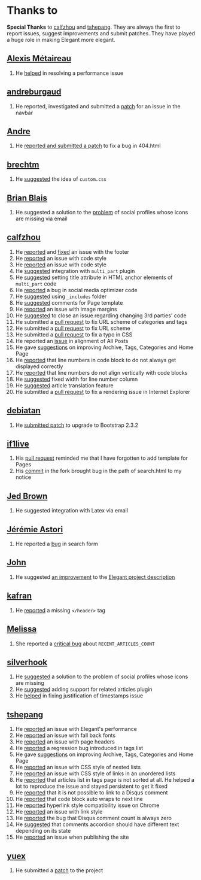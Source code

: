 Thanks to
=========

**Special Thanks** to [calfzhou](https://github.com/calfzhou) and
[tshepang](https://github.com/tshepang). They are always the first to report
issues, suggest improvements and submit patches. They have played a huge role
in making Elegant more elegant.

[Alexis Métaireau](https://github.com/ametaireau)
-------------------------------------------------

1. He [helped](https://github.com/talha131/pelican-elegant/issues/81) in
   resolving a performance issue

[andreburgaud](https://github.com/andreburgaud)
-----------------------------------------------

1. He reported, investigated and submitted a
   [patch](https://github.com/talha131/pelican-elegant/issues/110) for an issue
   in the navbar

[Andre](https://github.com/andreburgaud)
----------------------------------------

1. He [reported and submitted a
   patch](https://github.com/talha131/pelican-elegant/issues/108) to fix a bug
   in 404.html

[brechtm](https://github.com/brechtm)
-------------------------------------

1. He [suggested](https://github.com/talha131/pelican-elegant/pull/40) the idea
   of `custom.css`

[Brian Blais](http://web.bryant.edu/~bblais/)
---------------------------------------------

1. He suggested a solution to the
   [problem](https://github.com/talha131/pelican-elegant/issues/98) of social
   profiles whose icons are missing via email

[calfzhou](https://github.com/calfzhou)
---------------------------------------

1. He [reported](https://github.com/talha131/pelican-elegant/issues/86) and
   [fixed](https://github.com/talha131/pelican-elegant/pull/109) an issue with
   the footer
1. He
   [reported](https://github.com/talha131/pelican-elegant/commit/7b484dd611c2d05bc3b3249a756d1e076bfd0a1b#commitcomment-5149343)
   an issue with code style
1. He
   [reported](https://github.com/talha131/pelican-elegant/issues/95#issuecomment-33189738)
   an issue with code style
1. He [suggested](https://github.com/talha131/pelican-elegant/issues/95)
   integration with `multi_part` plugin
1. He
   [suggested](https://github.com/talha131/pelican-elegant/issues/95#issuecomment-33091647)
   setting title attribute in HTML anchor elements of `multi_part` code
1. He [reported](https://github.com/talha131/pelican-elegant/issues/15) a bug
   in social media optimizer code
1. He [suggested](https://github.com/talha131/pelican-elegant/issues/60) using
   `_includes` folder
1. He [suggested](https://github.com/talha131/pelican-elegant/issues/63)
   comments for Page template
1. He [reported](https://github.com/talha131/pelican-elegant/issues/72) an
   issue with image margins
1. He [suggested](https://github.com/talha131/pelican-elegant/issues/73) to
   close an issue regarding changing 3rd parties' code
1. He submitted a [pull
   request](https://github.com/talha131/pelican-elegant/pull/66) to fix URL
   scheme of categories and tags
1. He submitted a [pull
   request](https://github.com/talha131/pelican-elegant/pull/65) to fix URL
   scheme
1. He submitted a [pull
   request](https://github.com/talha131/pelican-elegant/pull/62) to fix a typo
   in CSS
1. He reported an
   [issue](https://github.com/talha131/pelican-elegant/issues/64) in alignment
   of All Posts
1. He gave [suggestions](https://github.com/talha131/pelican-elegant/issues/59)
   on improving Archive, Tags, Categories and Home Page
1. He [reported](https://github.com/talha131/pelican-elegant/issues/58) that
   line numbers in code block to do not always get displayed correctly
1. He [reported](https://github.com/talha131/pelican-elegant/issues/58) that
   line numbers do not align vertically with code blocks
1. He [suggested](https://github.com/talha131/pelican-elegant/issues/58) fixed
   width for line number column
1. He [suggested](https://github.com/talha131/pelican-elegant/issues/87)
   article translation feature
1. He submitted a [pull
   request](https://github.com/talha131/pelican-elegant/pull/88) to fix a
   rendering issue in Internet Explorer

[debiatan](https://github.com/debiatan)
---------------------------------------

1. He [submitted patch](https://github.com/talha131/pelican-elegant/pull/105)
   to upgrade to Bootstrap 2.3.2

[if1live](https://github.com/if1live)
-------------------------------------

1. His [pull request](https://github.com/getpelican/pelican-plugins/pull/68)
   reminded me that I have forgotten to add template for Pages
1. His
   [commit](https://github.com/if1live/pelican-elegant/commit/3da52903e94051fa771212149a10a271adc78264#commitcomment-3988674)
   in the fork brought bug in the path of search.html to my notice

[Jed Brown](https://github.com/jedbrown)
----------------------------------------

1. He suggested integration with Latex via email

[Jérémie Astori](https://github.com/astorije)
---------------------------------------------

1. He reported a [bug](https://botbot.me/freenode/pelican/msg/5577967/) in
   search form

[John](http://twitter.com/BostonEnginerd)
-----------------------------------------

1. He suggested [an
   improvement](https://twitter.com/BostonEnginerd/status/374555593589002241)
   to the [Elegant project
   description](http://oncrashreboot.com/elegant-a-clean-theme-for-pelican-with-search-feature)

[kafran](https://github.com/kafran)
-----------------------------------

1. He [reported](https://github.com/talha131/pelican-elegant/issues/76) a
   missing `</header>` tag

[Melissa](https://github.com/meli-lewis)
----------------------------------------

1. She reported a [critical
   bug](https://github.com/talha131/pelican-elegant/issues/1) about
   `RECENT_ARTICLES_COUNT`

[silverhook](https://github.com/silverhook)
-------------------------------------------

1. He [suggested](https://github.com/talha131/pelican-elegant/issues/98) a
   solution to the problem of social profiles whose icons are missing
1. He [suggested](https://github.com/talha131/pelican-elegant/issues/101)
   adding support for related articles plugin
1. He [helped](https://github.com/talha131/pelican-elegant/issues/102) in
   fixing justification of timestamps issue

[tshepang](https://github.com/tshepang)
---------------------------------------

1. He [reported](https://github.com/talha131/pelican-elegant/issues/81) an
   issue with Elegant's performance
1. He [reported](https://github.com/talha131/pelican-elegant/issues/80) an
   issue with fall back fonts
1. He [reported](https://github.com/talha131/pelican-elegant/issues/75) an
   issue with page headers
1. He
   [reported](https://github.com/talha131/pelican-elegant/issues/34#issuecomment-28151235)
   a regression bug introduced in tags list
1. He gave [suggestions](https://github.com/talha131/pelican-elegant/issues/59)
   on improving Archive, Tags, Categories and Home Page
1. He [reported](https://github.com/talha131/pelican-elegant/issues/50) an
   issue with CSS style of nested lists
1. He [reported](https://github.com/talha131/pelican-elegant/issues/10) an
   issue with CSS style of links in an unordered lists
1. He [reported](https://github.com/talha131/pelican-elegant/issues/34) that
   articles list in tags page is not sorted at all. He helped a lot to
   reproduce the issue and stayed persistent to get it fixed
1. He [reported](https://github.com/talha131/pelican-elegant/issues/6) that it
   is not possible to link to a Disqus comment
1. He [reported](https://github.com/talha131/pelican-elegant/issues/8) that
   code block auto wraps to next line
1. He [reported](https://github.com/talha131/pelican-elegant/issues/5)
   hyperlink style compatibility issue on Chrome
1. He [reported](https://github.com/talha131/pelican-elegant/issues/3) an issue
   with link style
1. He [reported](https://github.com/talha131/pelican-elegant/issues/4) the bug
   that Disqus comment count is always zero
1. He [suggested](https://github.com/talha131/pelican-elegant/issues/7) that
   comments accordion should have different text depending on its state
1. He [reported](https://github.com/talha131/pelican-elegant/issues/107) an
   issue when publishing the site

[yuex](https://github.com/yuex)
-------------------------------

1. He submitted a [patch](https://github.com/talha131/pelican-elegant/pull/2)
   to the project


